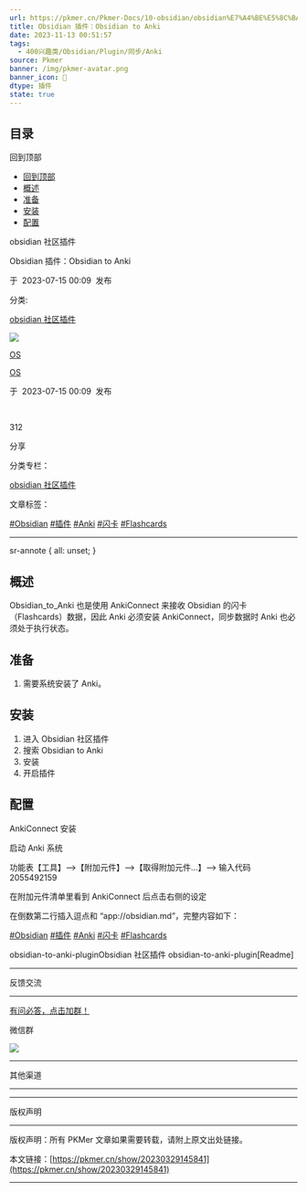 ```yaml
---
url: https://pkmer.cn/Pkmer-Docs/10-obsidian/obsidian%E7%A4%BE%E5%8C%BA%E6%8F%92%E4%BB%B6/obsidian-to-anki-plugin/
title: Obsidian 插件：Obsidian to Anki
date: 2023-11-13 00:51:57
tags:
  - 400兴趣类/Obsidian/Plugin/同步/Anki
source: Pkmer
banner: /img/pkmer-avatar.png
banner_icon: 🔖
dtype: 插件
state: true
---
```

## 目录

回到顶部

*   [回到顶部](#回到顶部)
*   [概述](#概述)
*   [准备](#准备)
*   [安装](#安装)
*   [配置](#配置)

obsidian 社区插件

Obsidian 插件：Obsidian to Anki

于  2023-07-15 00:09  发布

分类:

[obsidian 社区插件](https://pkmer.cn/Pkmer-Docs/10-obsidian/obsidian%E7%A4%BE%E5%8C%BA%E6%8F%92%E4%BB%B6/obsidian%E7%A4%BE%E5%8C%BA%E6%8F%92%E4%BB%B6)

![](https://cdn.pkmer.cn/covers/juestchaos.jpeg!nomark)

[OS](https://pkmer.cn/authors/os)

[OS](https://pkmer.cn/authors/os)

于  2023-07-15 00:09  发布

 

312

分享

分类专栏：

[obsidian 社区插件](https://pkmer.cn/Pkmer-Docs/10-obsidian/obsidian%E7%A4%BE%E5%8C%BA%E6%8F%92%E4%BB%B6/obsidian%E7%A4%BE%E5%8C%BA%E6%8F%92%E4%BB%B6)

文章标签：

[#Obsidian](https://pkmer.cn/tags/obsidian) [#插件](https://pkmer.cn/tags/%E6%8F%92%E4%BB%B6) [#Anki](https://pkmer.cn/tags/anki) [#闪卡](https://pkmer.cn/tags/%E9%97%AA%E5%8D%A1) [#Flashcards](https://pkmer.cn/tags/flashcards)

* * *

sr-annote { all: unset; }

## 概述

Obsidian_to_Anki 也是使用 AnkiConnect 来接收 Obsidian 的闪卡（Flashcards）数据，因此 Anki 必须安装 AnkiConnect，同步数据时 Anki 也必须处于执行状态。

## 准备

1.  需要系统安装了 Anki。

## 安装

1.  进入 Obsidian 社区插件
2.  搜索 Obsidian to Anki
3.  安装
4.  开启插件

## 配置

AnkiConnect 安装

启动 Anki 系统

功能表【工具】–>【附加元件】–>【取得附加元件…】–> 输入代码 2055492159

在附加元件清单里看到 AnkiConnect 后点击右侧的设定

在倒数第二行插入逗点和 “app://obsidian.md”，完整内容如下：

[#Obsidian](https://pkmer.cn/tags/obsidian) [#插件](https://pkmer.cn/tags/%E6%8F%92%E4%BB%B6) [#Anki](https://pkmer.cn/tags/anki) [#闪卡](https://pkmer.cn/tags/%E9%97%AA%E5%8D%A1) [#Flashcards](https://pkmer.cn/tags/flashcards)

obsidian-to-anki-pluginObsidian 社区插件 obsidian-to-anki-plugin[Readme]

* * *

反馈交流

* * *

[有问必答，点击加群！](http://qm.qq.com/cgi-bin/qm/qr?_wv=1027&k=9SQlwaHi_PlWLoQq9Vu6BnGRmfGbmSPz&authKey=knraTnnD8fKa17GO6Yz3z4GFem2Y2DmR9Ep5DiZE67CCDrYbNYer8AWkDIJJQmfW&noverify=0&group_code=825255377)

微信群

![](https://cdn.pkmer.cn/images/wechatqrcode.png!nomark)

* * *

其他渠道

* * *

* * *

版权声明

* * *

版权声明：所有 PKMer 文章如果需要转载，请附上原文出处链接。

本文链接：[https://pkmer.cn/show/20230329145841](https://pkmer.cn/show/20230329145841)

* * *